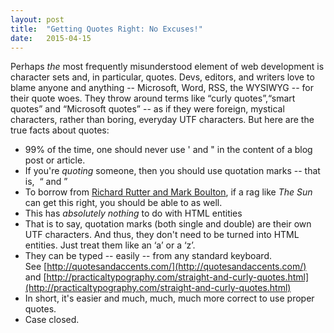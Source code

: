 ```yaml
---
layout: post
title:  "Getting Quotes Right: No Excuses!"
date:   2015-04-15
---
```


Perhaps _the_ most frequently misunderstood element of web development is character sets and, in particular, quotes. Devs, editors, and writers love to blame anyone and anything -- Microsoft, Word, RSS, the WYSIWYG -- for their quote woes. They throw around terms like “curly quotes”,“smart quotes” and “Microsoft quotes” -- as if they were foreign, mystical characters, rather than boring, everyday UTF characters. But here are the true facts about quotes:

- 99% of the time, one should never use ' and " in the content of a blog post or article.
- If you're *quoting* someone, then you should use quotation marks -- that is,  “ and ”
- To borrow from [Richard Rutter and Mark Boulton](http://webtypography.net/sxsw2007/), if a rag like *The Sun* can get this right, you should be able to as well.
- This has *absolutely nothing* to do with HTML entities
- That is to say, quotation marks (both single and double) are their own UTF characters. And thus, they don't need to be turned into HTML entities. Just treat them like an ‘a’ or a ‘z’.
- They can be typed -- easily -- from any standard keyboard. See [http://quotesandaccents.com/](http://quotesandaccents.com/) and [http://practicaltypography.com/straight-and-curly-quotes.html](http://practicaltypography.com/straight-and-curly-quotes.html)
- In short, it's easier and much, much, much more correct to use proper quotes.
- Case closed.